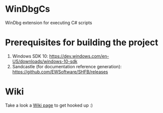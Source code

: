 # WinDbgCs
WinDbg extension for executing C# scripts

# Prerequisites for building the project
1. Windows SDK 10: https://dev.windows.com/en-US/downloads/windows-10-sdk
2. Sandcastle (for documentation reference generation): https://github.com/EWSoftware/SHFB/releases

# Wiki
Take a look a [Wiki page](https://github.com/southpolenator/WinDbgCs/wiki/Using-C%23-scripts) to get hooked up :)
